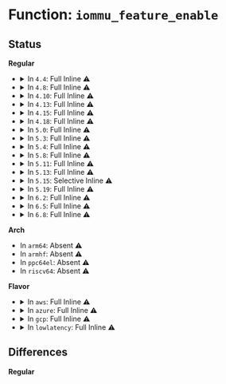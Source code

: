 # Function: <code>iommu_feature_enable</code>

## Status
<b>Regular</b>
<ul>
<li>
<details>
<summary>In <code>4.4</code>: Full Inline ⚠️</summary>

**Collision:** Unique Static

**Inline:** Full

**Transformation:** False

**Instances:**

```
In drivers/iommu/amd_iommu_init.c (ffffffff815327f7)
Location: drivers/iommu/amd_iommu_init.c:327
Inline: True
Inline callers:
  - drivers/iommu/amd_iommu_init.c:iommu_init_msi
  - drivers/iommu/amd_iommu_init.c:iommu_init_msi
  - drivers/iommu/amd_iommu_init.c:enable_iommus_v2
  - drivers/iommu/amd_iommu_init.c:enable_iommus_v2
  - drivers/iommu/amd_iommu_init.c:enable_iommus_v2
  - drivers/iommu/amd_iommu_init.c:amd_iommu_reset_cmd_buffer
  - drivers/iommu/amd_iommu_init.c:early_enable_iommus
  - drivers/iommu/amd_iommu_init.c:early_enable_iommus
  - drivers/iommu/amd_iommu_init.c:early_enable_iommus
  - drivers/iommu/amd_iommu_init.c:early_enable_iommus
  - drivers/iommu/amd_iommu_init.c:early_enable_iommus
  - drivers/iommu/amd_iommu_init.c:early_enable_iommus
  - drivers/iommu/amd_iommu_init.c:early_enable_iommus
```
</details>
</li>
<li>
<details>
<summary>In <code>4.8</code>: Full Inline ⚠️</summary>

**Collision:** Unique Static

**Inline:** Full

**Transformation:** False

**Instances:**

```
In drivers/iommu/amd_iommu_init.c (ffffffff81587132)
Location: drivers/iommu/amd_iommu_init.c:346
Inline: True
Inline callers:
  - drivers/iommu/amd_iommu_init.c:enable_iommus_v2
  - drivers/iommu/amd_iommu_init.c:enable_iommus_v2
  - drivers/iommu/amd_iommu_init.c:enable_iommus_v2
  - drivers/iommu/amd_iommu_init.c:early_enable_iommus
  - drivers/iommu/amd_iommu_init.c:early_enable_iommus
  - drivers/iommu/amd_iommu_init.c:early_enable_iommus
  - drivers/iommu/amd_iommu_init.c:early_enable_iommus
  - drivers/iommu/amd_iommu_init.c:early_enable_iommus
  - drivers/iommu/amd_iommu_init.c:early_enable_iommus
  - drivers/iommu/amd_iommu_init.c:early_enable_iommus
  - drivers/iommu/amd_iommu_init.c:iommu_init_msi
  - drivers/iommu/amd_iommu_init.c:iommu_init_msi
  - drivers/iommu/amd_iommu_init.c:amd_iommu_reset_cmd_buffer
```
</details>
</li>
<li>
<details>
<summary>In <code>4.10</code>: Full Inline ⚠️</summary>

**Collision:** Unique Static

**Inline:** Full

**Transformation:** False

**Instances:**

```
In drivers/iommu/amd_iommu_init.c (ffffffff815b43f2)
Location: drivers/iommu/amd_iommu_init.c:351
Inline: True
Inline callers:
  - drivers/iommu/amd_iommu_init.c:enable_iommus_v2
  - drivers/iommu/amd_iommu_init.c:enable_iommus_v2
  - drivers/iommu/amd_iommu_init.c:enable_iommus_v2
  - drivers/iommu/amd_iommu_init.c:early_enable_iommus
  - drivers/iommu/amd_iommu_init.c:early_enable_iommus
  - drivers/iommu/amd_iommu_init.c:early_enable_iommus
  - drivers/iommu/amd_iommu_init.c:early_enable_iommus
  - drivers/iommu/amd_iommu_init.c:early_enable_iommus
  - drivers/iommu/amd_iommu_init.c:early_enable_iommus
  - drivers/iommu/amd_iommu_init.c:early_enable_iommus
  - drivers/iommu/amd_iommu_init.c:early_enable_iommus
  - drivers/iommu/amd_iommu_init.c:early_enable_iommus
  - drivers/iommu/amd_iommu_init.c:iommu_init_msi
  - drivers/iommu/amd_iommu_init.c:iommu_init_msi
  - drivers/iommu/amd_iommu_init.c:iommu_init_msi
  - drivers/iommu/amd_iommu_init.c:iommu_init_msi
  - drivers/iommu/amd_iommu_init.c:amd_iommu_reset_cmd_buffer
```
</details>
</li>
<li>
<details>
<summary>In <code>4.13</code>: Full Inline ⚠️</summary>

**Collision:** Unique Static

**Inline:** Full

**Transformation:** False

**Instances:**

```
In drivers/iommu/amd_iommu_init.c (ffffffff815ca611)
Location: drivers/iommu/amd_iommu_init.c:358
Inline: True
Inline callers:
  - drivers/iommu/amd_iommu_init.c:enable_iommus_v2
  - drivers/iommu/amd_iommu_init.c:enable_iommus_v2
  - drivers/iommu/amd_iommu_init.c:enable_iommus_v2
  - drivers/iommu/amd_iommu_init.c:iommu_init_msi
  - drivers/iommu/amd_iommu_init.c:iommu_init_msi
  - drivers/iommu/amd_iommu_init.c:iommu_init_msi
  - drivers/iommu/amd_iommu_init.c:iommu_init_msi
  - drivers/iommu/amd_iommu_init.c:amd_iommu_reset_cmd_buffer
```
</details>
</li>
<li>
<details>
<summary>In <code>4.15</code>: Full Inline ⚠️</summary>

**Collision:** Unique Static

**Inline:** Full

**Transformation:** False

**Instances:**

```
In drivers/iommu/amd_iommu_init.c (ffffffff8163105f)
Location: drivers/iommu/amd_iommu_init.c:387
Inline: True
Inline callers:
  - drivers/iommu/amd_iommu_init.c:enable_iommus_v2
  - drivers/iommu/amd_iommu_init.c:enable_iommus_v2
  - drivers/iommu/amd_iommu_init.c:enable_iommus_v2
  - drivers/iommu/amd_iommu_init.c:early_enable_iommus
  - drivers/iommu/amd_iommu_init.c:early_enable_iommus
  - drivers/iommu/amd_iommu_init.c:early_enable_iommus
  - drivers/iommu/amd_iommu_init.c:early_enable_iommus
  - drivers/iommu/amd_iommu_init.c:early_enable_iommus
  - drivers/iommu/amd_iommu_init.c:early_enable_iommus
  - drivers/iommu/amd_iommu_init.c:iommu_init_msi
  - drivers/iommu/amd_iommu_init.c:iommu_init_msi
  - drivers/iommu/amd_iommu_init.c:iommu_init_msi
  - drivers/iommu/amd_iommu_init.c:iommu_init_msi
  - drivers/iommu/amd_iommu_init.c:amd_iommu_reset_cmd_buffer
```
</details>
</li>
<li>
<details>
<summary>In <code>4.18</code>: Full Inline ⚠️</summary>

**Collision:** Unique Static

**Inline:** Full

**Transformation:** False

**Instances:**

```
In drivers/iommu/amd_iommu_init.c (ffffffff8166bffc)
Location: drivers/iommu/amd_iommu_init.c:387
Inline: True
Inline callers:
  - drivers/iommu/amd_iommu_init.c:enable_iommus_v2
  - drivers/iommu/amd_iommu_init.c:enable_iommus_v2
  - drivers/iommu/amd_iommu_init.c:enable_iommus_v2
  - drivers/iommu/amd_iommu_init.c:early_enable_iommus
  - drivers/iommu/amd_iommu_init.c:early_enable_iommus
  - drivers/iommu/amd_iommu_init.c:early_enable_iommus
  - drivers/iommu/amd_iommu_init.c:early_enable_iommus
  - drivers/iommu/amd_iommu_init.c:early_enable_iommus
  - drivers/iommu/amd_iommu_init.c:early_enable_iommus
  - drivers/iommu/amd_iommu_init.c:iommu_init_msi
  - drivers/iommu/amd_iommu_init.c:iommu_init_msi
  - drivers/iommu/amd_iommu_init.c:iommu_init_msi
  - drivers/iommu/amd_iommu_init.c:iommu_init_msi
  - drivers/iommu/amd_iommu_init.c:amd_iommu_reset_cmd_buffer
```
</details>
</li>
<li>
<details>
<summary>In <code>5.0</code>: Full Inline ⚠️</summary>

**Collision:** Unique Static

**Inline:** Full

**Transformation:** False

**Instances:**

```
In drivers/iommu/amd_iommu_init.c (ffffffff8168a4aa)
Location: drivers/iommu/amd_iommu_init.c:390
Inline: True
Inline callers:
  - drivers/iommu/amd_iommu_init.c:enable_iommus_v2
  - drivers/iommu/amd_iommu_init.c:enable_iommus_v2
  - drivers/iommu/amd_iommu_init.c:enable_iommus_v2
  - drivers/iommu/amd_iommu_init.c:early_enable_iommus
  - drivers/iommu/amd_iommu_init.c:early_enable_iommus
  - drivers/iommu/amd_iommu_init.c:early_enable_iommus
  - drivers/iommu/amd_iommu_init.c:early_enable_iommus
  - drivers/iommu/amd_iommu_init.c:early_enable_iommus
  - drivers/iommu/amd_iommu_init.c:early_enable_iommus
  - drivers/iommu/amd_iommu_init.c:early_enable_iommus
  - drivers/iommu/amd_iommu_init.c:early_enable_iommus
  - drivers/iommu/amd_iommu_init.c:iommu_init_msi
  - drivers/iommu/amd_iommu_init.c:iommu_init_msi
  - drivers/iommu/amd_iommu_init.c:iommu_init_msi
  - drivers/iommu/amd_iommu_init.c:iommu_init_msi
  - drivers/iommu/amd_iommu_init.c:amd_iommu_reset_cmd_buffer
```
</details>
</li>
<li>
<details>
<summary>In <code>5.3</code>: Full Inline ⚠️</summary>

**Collision:** Unique Static

**Inline:** Full

**Transformation:** False

**Instances:**

```
In drivers/iommu/amd_iommu_init.c (ffffffff816c1e5a)
Location: drivers/iommu/amd_iommu_init.c:375
Inline: True
Inline callers:
  - drivers/iommu/amd_iommu_init.c:enable_iommus_v2
  - drivers/iommu/amd_iommu_init.c:enable_iommus_v2
  - drivers/iommu/amd_iommu_init.c:enable_iommus_v2
  - drivers/iommu/amd_iommu_init.c:early_enable_iommus
  - drivers/iommu/amd_iommu_init.c:early_enable_iommus
  - drivers/iommu/amd_iommu_init.c:early_enable_iommus
  - drivers/iommu/amd_iommu_init.c:early_enable_iommus
  - drivers/iommu/amd_iommu_init.c:early_enable_iommus
  - drivers/iommu/amd_iommu_init.c:early_enable_iommus
  - drivers/iommu/amd_iommu_init.c:early_enable_iommus
  - drivers/iommu/amd_iommu_init.c:early_enable_iommus
  - drivers/iommu/amd_iommu_init.c:iommu_init_msi
  - drivers/iommu/amd_iommu_init.c:iommu_init_msi
  - drivers/iommu/amd_iommu_init.c:iommu_init_msi
  - drivers/iommu/amd_iommu_init.c:iommu_init_msi
  - drivers/iommu/amd_iommu_init.c:iommu_init_msi
  - drivers/iommu/amd_iommu_init.c:amd_iommu_reset_cmd_buffer
```
</details>
</li>
<li>
<details>
<summary>In <code>5.4</code>: Full Inline ⚠️</summary>

**Collision:** Unique Static

**Inline:** Full

**Transformation:** False

**Instances:**

```
In drivers/iommu/amd_iommu_init.c (ffffffff816e4d7a)
Location: drivers/iommu/amd_iommu_init.c:376
Inline: True
Inline callers:
  - drivers/iommu/amd_iommu_init.c:enable_iommus_v2
  - drivers/iommu/amd_iommu_init.c:enable_iommus_v2
  - drivers/iommu/amd_iommu_init.c:enable_iommus_v2
  - drivers/iommu/amd_iommu_init.c:early_enable_iommus
  - drivers/iommu/amd_iommu_init.c:early_enable_iommus
  - drivers/iommu/amd_iommu_init.c:early_enable_iommus
  - drivers/iommu/amd_iommu_init.c:early_enable_iommus
  - drivers/iommu/amd_iommu_init.c:early_enable_iommus
  - drivers/iommu/amd_iommu_init.c:early_enable_iommus
  - drivers/iommu/amd_iommu_init.c:early_enable_iommus
  - drivers/iommu/amd_iommu_init.c:early_enable_iommus
  - drivers/iommu/amd_iommu_init.c:iommu_init_msi
  - drivers/iommu/amd_iommu_init.c:iommu_init_msi
  - drivers/iommu/amd_iommu_init.c:iommu_init_msi
  - drivers/iommu/amd_iommu_init.c:iommu_init_msi
  - drivers/iommu/amd_iommu_init.c:iommu_init_msi
  - drivers/iommu/amd_iommu_init.c:amd_iommu_reset_cmd_buffer
```
</details>
</li>
<li>
<details>
<summary>In <code>5.8</code>: Full Inline ⚠️</summary>

**Collision:** Unique Static

**Inline:** Full

**Transformation:** False

**Instances:**

```
In drivers/iommu/amd/init.c (ffffffff8179b358)
Location: drivers/iommu/amd/init.c:376
Inline: True
Inline callers:
  - drivers/iommu/amd/init.c:amd_iommu_enable_interrupts
  - drivers/iommu/amd/init.c:amd_iommu_enable_interrupts
  - drivers/iommu/amd/init.c:amd_iommu_enable_interrupts
  - drivers/iommu/amd/init.c:amd_iommu_enable_interrupts
  - drivers/iommu/amd/init.c:amd_iommu_enable_interrupts
  - drivers/iommu/amd/init.c:enable_iommus_v2
  - drivers/iommu/amd/init.c:enable_iommus_v2
  - drivers/iommu/amd/init.c:enable_iommus_v2
  - drivers/iommu/amd/init.c:early_enable_iommus
  - drivers/iommu/amd/init.c:early_enable_iommus
  - drivers/iommu/amd/init.c:iommu_init_flags
  - drivers/iommu/amd/init.c:iommu_init_flags
  - drivers/iommu/amd/init.c:iommu_init_flags
  - drivers/iommu/amd/init.c:iommu_init_flags
  - drivers/iommu/amd/init.c:iommu_init_flags
  - drivers/iommu/amd/init.c:iommu_enable_event_buffer
  - drivers/iommu/amd/init.c:amd_iommu_reset_cmd_buffer
```
</details>
</li>
<li>
<details>
<summary>In <code>5.11</code>: Full Inline ⚠️</summary>

**Collision:** Unique Static

**Inline:** Full

**Transformation:** False

**Instances:**

```
In drivers/iommu/amd/init.c (ffffffff817a96d8)
Location: drivers/iommu/amd/init.c:417
Inline: True
Inline callers:
  - drivers/iommu/amd/init.c:amd_iommu_enable_interrupts
  - drivers/iommu/amd/init.c:amd_iommu_enable_interrupts
  - drivers/iommu/amd/init.c:amd_iommu_enable_interrupts
  - drivers/iommu/amd/init.c:amd_iommu_enable_interrupts
  - drivers/iommu/amd/init.c:enable_iommus_v2
  - drivers/iommu/amd/init.c:enable_iommus_v2
  - drivers/iommu/amd/init.c:enable_iommus_v2
  - drivers/iommu/amd/init.c:early_enable_iommus
  - drivers/iommu/amd/init.c:early_enable_iommus
  - drivers/iommu/amd/init.c:iommu_init_flags
  - drivers/iommu/amd/init.c:iommu_init_flags
  - drivers/iommu/amd/init.c:iommu_init_flags
  - drivers/iommu/amd/init.c:iommu_init_flags
  - drivers/iommu/amd/init.c:iommu_init_flags
  - drivers/iommu/amd/init.c:iommu_setup_intcapxt
  - drivers/iommu/amd/init.c:iommu_enable_event_buffer
  - drivers/iommu/amd/init.c:amd_iommu_reset_cmd_buffer
```
</details>
</li>
<li>
<details>
<summary>In <code>5.13</code>: Full Inline ⚠️</summary>

**Collision:** Unique Static

**Inline:** Full

**Transformation:** False

**Instances:**

```
In drivers/iommu/amd/init.c (ffffffff8178b31f)
Location: drivers/iommu/amd/init.c:413
Inline: True
Inline callers:
  - drivers/iommu/amd/init.c:amd_iommu_enable_interrupts
  - drivers/iommu/amd/init.c:amd_iommu_enable_interrupts
  - drivers/iommu/amd/init.c:amd_iommu_enable_interrupts
  - drivers/iommu/amd/init.c:amd_iommu_enable_interrupts
  - drivers/iommu/amd/init.c:amd_iommu_enable_interrupts
  - drivers/iommu/amd/init.c:enable_iommus_v2
  - drivers/iommu/amd/init.c:enable_iommus_v2
  - drivers/iommu/amd/init.c:enable_iommus_v2
  - drivers/iommu/amd/init.c:early_enable_iommus
  - drivers/iommu/amd/init.c:early_enable_iommus
  - drivers/iommu/amd/init.c:iommu_init_flags
  - drivers/iommu/amd/init.c:iommu_init_flags
  - drivers/iommu/amd/init.c:iommu_init_flags
  - drivers/iommu/amd/init.c:iommu_init_flags
  - drivers/iommu/amd/init.c:iommu_init_flags
  - drivers/iommu/amd/init.c:iommu_enable_event_buffer
  - drivers/iommu/amd/init.c:amd_iommu_reset_cmd_buffer
```
</details>
</li>
<li>
<details>
<summary>In <code>5.15</code>: Selective Inline ⚠️</summary>

```c
void iommu_feature_enable(struct amd_iommu *iommu, u8 bit);
```

**Collision:** Unique Static

**Inline:** Selective

**Transformation:** False

**Instances:**

```
In drivers/iommu/amd/init.c (ffffffff81812ab4)
Location: drivers/iommu/amd/init.c:430
Inline: True
Inline callers:
  - drivers/iommu/amd/init.c:amd_iommu_enable_interrupts
  - drivers/iommu/amd/init.c:amd_iommu_enable_interrupts
  - drivers/iommu/amd/init.c:amd_iommu_enable_interrupts
  - drivers/iommu/amd/init.c:enable_iommus_v2
  - drivers/iommu/amd/init.c:enable_iommus_v2
  - drivers/iommu/amd/init.c:enable_iommus_v2
  - drivers/iommu/amd/init.c:early_enable_iommus
  - drivers/iommu/amd/init.c:early_enable_iommus
  - drivers/iommu/amd/init.c:early_enable_iommus
  - drivers/iommu/amd/init.c:early_enable_iommus
  - drivers/iommu/amd/init.c:early_enable_iommus
  - drivers/iommu/amd/init.c:early_enable_iommus
  - drivers/iommu/amd/init.c:early_enable_iommus
  - drivers/iommu/amd/init.c:early_enable_iommus
  - drivers/iommu/amd/init.c:early_enable_iommus
  - drivers/iommu/amd/init.c:early_enable_iommus
  - drivers/iommu/amd/init.c:early_enable_iommus
  - drivers/iommu/amd/init.c:iommu_enable_event_buffer
  - drivers/iommu/amd/init.c:iommu_enable_command_buffer
  - drivers/iommu/amd/init.c:amd_iommu_restart_event_logging
Direct callers:
  - drivers/iommu/amd/init.c:early_enable_iommus
```
**Symbols:**

```
ffffffff81cfe468-ffffffff81cfe48a: iommu_feature_enable (STB_LOCAL)
```
</details>
</li>
<li>
<details>
<summary>In <code>5.19</code>: Full Inline ⚠️</summary>

**Collision:** Unique Static

**Inline:** Full

**Transformation:** False

**Instances:**

```
In drivers/iommu/amd/init.c (ffffffff81953a75)
Location: drivers/iommu/amd/init.c:434
Inline: True
Inline callers:
  - drivers/iommu/amd/init.c:amd_iommu_enable_interrupts
  - drivers/iommu/amd/init.c:amd_iommu_enable_interrupts
  - drivers/iommu/amd/init.c:amd_iommu_enable_interrupts
  - drivers/iommu/amd/init.c:enable_iommus_v2
  - drivers/iommu/amd/init.c:enable_iommus_v2
  - drivers/iommu/amd/init.c:enable_iommus_v2
  - drivers/iommu/amd/init.c:early_enable_iommus
  - drivers/iommu/amd/init.c:early_enable_iommus
  - drivers/iommu/amd/init.c:early_enable_iommus
  - drivers/iommu/amd/init.c:early_enable_iommus
  - drivers/iommu/amd/init.c:early_enable_iommus
  - drivers/iommu/amd/init.c:early_enable_iommus
  - drivers/iommu/amd/init.c:early_enable_iommus
  - drivers/iommu/amd/init.c:early_enable_iommus
  - drivers/iommu/amd/init.c:early_enable_iommus
  - drivers/iommu/amd/init.c:early_enable_iommus
  - drivers/iommu/amd/init.c:early_enable_iommus
  - drivers/iommu/amd/init.c:early_enable_iommus
  - drivers/iommu/amd/init.c:iommu_enable_event_buffer
  - drivers/iommu/amd/init.c:iommu_enable_command_buffer
  - drivers/iommu/amd/init.c:amd_iommu_restart_event_logging
```
</details>
</li>
<li>
<details>
<summary>In <code>6.2</code>: Full Inline ⚠️</summary>

**Collision:** Unique Static

**Inline:** Full

**Transformation:** False

**Instances:**

```
In drivers/iommu/amd/init.c (ffffffff81ab9165)
Location: drivers/iommu/amd/init.c:428
Inline: True
Inline callers:
  - drivers/iommu/amd/init.c:amd_iommu_enable_interrupts
  - drivers/iommu/amd/init.c:amd_iommu_enable_interrupts
  - drivers/iommu/amd/init.c:amd_iommu_enable_interrupts
  - drivers/iommu/amd/init.c:enable_iommus_vapic
  - drivers/iommu/amd/init.c:enable_iommus_vapic
  - drivers/iommu/amd/init.c:enable_iommus_vapic
  - drivers/iommu/amd/init.c:enable_iommus_vapic
  - drivers/iommu/amd/init.c:enable_iommus_v2
  - drivers/iommu/amd/init.c:enable_iommus_v2
  - drivers/iommu/amd/init.c:enable_iommus_v2
  - drivers/iommu/amd/init.c:early_enable_iommus
  - drivers/iommu/amd/init.c:early_enable_iommus
  - drivers/iommu/amd/init.c:early_enable_iommus
  - drivers/iommu/amd/init.c:early_enable_iommus
  - drivers/iommu/amd/init.c:early_enable_iommus
  - drivers/iommu/amd/init.c:early_enable_iommus
  - drivers/iommu/amd/init.c:early_enable_iommus
  - drivers/iommu/amd/init.c:early_enable_iommus
  - drivers/iommu/amd/init.c:early_enable_iommus
  - drivers/iommu/amd/init.c:early_enable_iommus
  - drivers/iommu/amd/init.c:iommu_enable_event_buffer
  - drivers/iommu/amd/init.c:iommu_enable_command_buffer
  - drivers/iommu/amd/init.c:amd_iommu_restart_event_logging
```
</details>
</li>
<li>
<details>
<summary>In <code>6.5</code>: Full Inline ⚠️</summary>

**Collision:** Unique Static

**Inline:** Full

**Transformation:** False

**Instances:**

```
In drivers/iommu/amd/init.c (ffffffff81b055ce)
Location: drivers/iommu/amd/init.c:436
Inline: True
Inline callers:
  - drivers/iommu/amd/init.c:amd_iommu_enable_interrupts
  - drivers/iommu/amd/init.c:amd_iommu_enable_interrupts
  - drivers/iommu/amd/init.c:amd_iommu_enable_interrupts
  - drivers/iommu/amd/init.c:enable_iommus_vapic
  - drivers/iommu/amd/init.c:enable_iommus_vapic
  - drivers/iommu/amd/init.c:enable_iommus_vapic
  - drivers/iommu/amd/init.c:enable_iommus_vapic
  - drivers/iommu/amd/init.c:enable_iommus_v2
  - drivers/iommu/amd/init.c:enable_iommus_v2
  - drivers/iommu/amd/init.c:enable_iommus_v2
  - drivers/iommu/amd/init.c:early_enable_iommus
  - drivers/iommu/amd/init.c:early_enable_iommus
  - drivers/iommu/amd/init.c:early_enable_iommus
  - drivers/iommu/amd/init.c:early_enable_iommus
  - drivers/iommu/amd/init.c:early_enable_iommus
  - drivers/iommu/amd/init.c:early_enable_iommus
  - drivers/iommu/amd/init.c:early_enable_iommus
  - drivers/iommu/amd/init.c:early_enable_iommus
  - drivers/iommu/amd/init.c:early_enable_iommus
  - drivers/iommu/amd/init.c:early_enable_iommus
  - drivers/iommu/amd/init.c:iommu_enable_event_buffer
  - drivers/iommu/amd/init.c:iommu_enable_command_buffer
  - drivers/iommu/amd/init.c:amd_iommu_restart_ga_log
  - drivers/iommu/amd/init.c:amd_iommu_restart_ga_log
  - drivers/iommu/amd/init.c:amd_iommu_restart_event_logging
```
</details>
</li>
<li>
<details>
<summary>In <code>6.8</code>: Full Inline ⚠️</summary>

**Collision:** Unique Static

**Inline:** Full

**Transformation:** False

**Instances:**

```
In drivers/iommu/amd/init.c (ffffffff81b5961e)
Location: drivers/iommu/amd/init.c:421
Inline: True
Inline callers:
  - drivers/iommu/amd/init.c:amd_iommu_enable_interrupts
  - drivers/iommu/amd/init.c:amd_iommu_enable_interrupts
  - drivers/iommu/amd/init.c:amd_iommu_enable_interrupts
  - drivers/iommu/amd/init.c:amd_iommu_enable_interrupts
  - drivers/iommu/amd/init.c:amd_iommu_enable_interrupts
  - drivers/iommu/amd/init.c:amd_iommu_enable_interrupts
  - drivers/iommu/amd/init.c:enable_iommus_vapic
  - drivers/iommu/amd/init.c:enable_iommus_vapic
  - drivers/iommu/amd/init.c:enable_iommus_vapic
  - drivers/iommu/amd/init.c:enable_iommus_vapic
  - drivers/iommu/amd/init.c:early_enable_iommus
  - drivers/iommu/amd/init.c:early_enable_iommus
  - drivers/iommu/amd/init.c:early_enable_iommus
  - drivers/iommu/amd/init.c:early_enable_iommus
  - drivers/iommu/amd/init.c:early_enable_iommus
  - drivers/iommu/amd/init.c:early_enable_iommus
  - drivers/iommu/amd/init.c:early_enable_iommus
  - drivers/iommu/amd/init.c:early_enable_iommus
  - drivers/iommu/amd/init.c:early_enable_iommus
  - drivers/iommu/amd/init.c:early_enable_iommus
  - drivers/iommu/amd/init.c:iommu_enable_event_buffer
  - drivers/iommu/amd/init.c:iommu_enable_command_buffer
```
</details>
</li>
</ul>
<b>Arch</b>
<ul>
<li>
In <code>arm64</code>: Absent ⚠️
</li>
<li>
In <code>armhf</code>: Absent ⚠️
</li>
<li>
In <code>ppc64el</code>: Absent ⚠️
</li>
<li>
In <code>riscv64</code>: Absent ⚠️
</li>
</ul>
<b>Flavor</b>
<ul>
<li>
<details>
<summary>In <code>aws</code>: Full Inline ⚠️</summary>

**Collision:** Unique Static

**Inline:** Full

**Transformation:** False

**Instances:**

```
In drivers/iommu/amd_iommu_init.c (ffffffff816aa85a)
Location: drivers/iommu/amd_iommu_init.c:376
Inline: True
Inline callers:
  - drivers/iommu/amd_iommu_init.c:enable_iommus_v2
  - drivers/iommu/amd_iommu_init.c:enable_iommus_v2
  - drivers/iommu/amd_iommu_init.c:enable_iommus_v2
  - drivers/iommu/amd_iommu_init.c:early_enable_iommus
  - drivers/iommu/amd_iommu_init.c:early_enable_iommus
  - drivers/iommu/amd_iommu_init.c:early_enable_iommus
  - drivers/iommu/amd_iommu_init.c:early_enable_iommus
  - drivers/iommu/amd_iommu_init.c:early_enable_iommus
  - drivers/iommu/amd_iommu_init.c:early_enable_iommus
  - drivers/iommu/amd_iommu_init.c:early_enable_iommus
  - drivers/iommu/amd_iommu_init.c:early_enable_iommus
  - drivers/iommu/amd_iommu_init.c:iommu_init_msi
  - drivers/iommu/amd_iommu_init.c:iommu_init_msi
  - drivers/iommu/amd_iommu_init.c:iommu_init_msi
  - drivers/iommu/amd_iommu_init.c:iommu_init_msi
  - drivers/iommu/amd_iommu_init.c:iommu_init_msi
  - drivers/iommu/amd_iommu_init.c:amd_iommu_reset_cmd_buffer
```
</details>
</li>
<li>
<details>
<summary>In <code>azure</code>: Full Inline ⚠️</summary>

**Collision:** Unique Static

**Inline:** Full

**Transformation:** False

**Instances:**

```
In drivers/iommu/amd_iommu_init.c (ffffffff8168804a)
Location: drivers/iommu/amd_iommu_init.c:376
Inline: True
Inline callers:
  - drivers/iommu/amd_iommu_init.c:enable_iommus_v2
  - drivers/iommu/amd_iommu_init.c:enable_iommus_v2
  - drivers/iommu/amd_iommu_init.c:enable_iommus_v2
  - drivers/iommu/amd_iommu_init.c:early_enable_iommus
  - drivers/iommu/amd_iommu_init.c:early_enable_iommus
  - drivers/iommu/amd_iommu_init.c:early_enable_iommus
  - drivers/iommu/amd_iommu_init.c:early_enable_iommus
  - drivers/iommu/amd_iommu_init.c:early_enable_iommus
  - drivers/iommu/amd_iommu_init.c:early_enable_iommus
  - drivers/iommu/amd_iommu_init.c:early_enable_iommus
  - drivers/iommu/amd_iommu_init.c:early_enable_iommus
  - drivers/iommu/amd_iommu_init.c:iommu_init_msi
  - drivers/iommu/amd_iommu_init.c:iommu_init_msi
  - drivers/iommu/amd_iommu_init.c:iommu_init_msi
  - drivers/iommu/amd_iommu_init.c:iommu_init_msi
  - drivers/iommu/amd_iommu_init.c:iommu_init_msi
  - drivers/iommu/amd_iommu_init.c:amd_iommu_reset_cmd_buffer
```
</details>
</li>
<li>
<details>
<summary>In <code>gcp</code>: Full Inline ⚠️</summary>

**Collision:** Unique Static

**Inline:** Full

**Transformation:** False

**Instances:**

```
In drivers/iommu/amd_iommu_init.c (ffffffff816d8a3a)
Location: drivers/iommu/amd_iommu_init.c:376
Inline: True
Inline callers:
  - drivers/iommu/amd_iommu_init.c:enable_iommus_v2
  - drivers/iommu/amd_iommu_init.c:enable_iommus_v2
  - drivers/iommu/amd_iommu_init.c:enable_iommus_v2
  - drivers/iommu/amd_iommu_init.c:early_enable_iommus
  - drivers/iommu/amd_iommu_init.c:early_enable_iommus
  - drivers/iommu/amd_iommu_init.c:early_enable_iommus
  - drivers/iommu/amd_iommu_init.c:early_enable_iommus
  - drivers/iommu/amd_iommu_init.c:early_enable_iommus
  - drivers/iommu/amd_iommu_init.c:early_enable_iommus
  - drivers/iommu/amd_iommu_init.c:early_enable_iommus
  - drivers/iommu/amd_iommu_init.c:early_enable_iommus
  - drivers/iommu/amd_iommu_init.c:iommu_init_msi
  - drivers/iommu/amd_iommu_init.c:iommu_init_msi
  - drivers/iommu/amd_iommu_init.c:iommu_init_msi
  - drivers/iommu/amd_iommu_init.c:iommu_init_msi
  - drivers/iommu/amd_iommu_init.c:iommu_init_msi
  - drivers/iommu/amd_iommu_init.c:amd_iommu_reset_cmd_buffer
```
</details>
</li>
<li>
<details>
<summary>In <code>lowlatency</code>: Full Inline ⚠️</summary>

**Collision:** Unique Static

**Inline:** Full

**Transformation:** False

**Instances:**

```
In drivers/iommu/amd_iommu_init.c (ffffffff816f2fea)
Location: drivers/iommu/amd_iommu_init.c:376
Inline: True
Inline callers:
  - drivers/iommu/amd_iommu_init.c:enable_iommus_v2
  - drivers/iommu/amd_iommu_init.c:enable_iommus_v2
  - drivers/iommu/amd_iommu_init.c:enable_iommus_v2
  - drivers/iommu/amd_iommu_init.c:early_enable_iommus
  - drivers/iommu/amd_iommu_init.c:early_enable_iommus
  - drivers/iommu/amd_iommu_init.c:early_enable_iommus
  - drivers/iommu/amd_iommu_init.c:early_enable_iommus
  - drivers/iommu/amd_iommu_init.c:early_enable_iommus
  - drivers/iommu/amd_iommu_init.c:early_enable_iommus
  - drivers/iommu/amd_iommu_init.c:early_enable_iommus
  - drivers/iommu/amd_iommu_init.c:early_enable_iommus
  - drivers/iommu/amd_iommu_init.c:iommu_init_msi
  - drivers/iommu/amd_iommu_init.c:iommu_init_msi
  - drivers/iommu/amd_iommu_init.c:iommu_init_msi
  - drivers/iommu/amd_iommu_init.c:iommu_init_msi
  - drivers/iommu/amd_iommu_init.c:iommu_init_msi
  - drivers/iommu/amd_iommu_init.c:amd_iommu_reset_cmd_buffer
```
</details>
</li>
</ul>

## Differences
<b>Regular</b>
<ul>
</ul>
